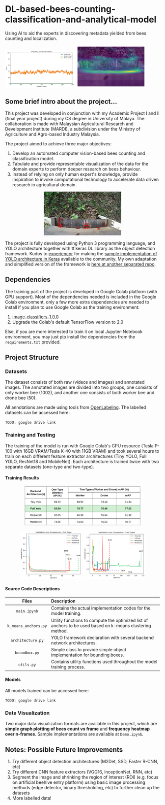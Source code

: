 # DL-based-bees-counting-classification-and-analytical-model
Using AI to aid the experts in discovering metadata yielded from bees counting and localization.

<img src="https://github.com/shinw97/DL-based-bees-counting-classification-and-analytical-model/blob/master/results/sample-count-graph.png" width="45%"/> <img src="https://github.com/shinw97/DL-based-bees-counting-classification-and-analytical-model/blob/master/results/sample-heatmap.png" width="45%"/>

## Some brief intro about the project...
This project was developed in conjunction with my Academic Project I and II (final year project) during my CS degree in University of Malaya. The collaboration is made with Malaysian Agricultural Research and Development Institute (MARDI), a subdivision under the Ministry of Agriculture and Agro-based Industry Malaysia. 

The project aimed to achieve three major objectives:

1. Develop an automated computer vision-based bees counting and classification model.
2. Tabulate and provide representable visualization of the data for the domain experts to perform deeper research on bees behaviour.
3. Instead of relying on only human expert's knowledge, provide inspiration to invoke computational technology to accelerate data driven research in agricultural domain.

<p align="center">
<img src="https://github.com/shinw97/DL-based-bees-counting-classification-and-analytical-model/blob/master/results/sample-detection.png" width="50%"/>
</p>

The project is fully developed using Python 3 programming language, and YOLO architecture together with tf.keras DL library as the object detection framework. Kudos to [experiencor](https://github.com/experiencor) for making the [sample implementation of YOLO architecture in Keras](https://github.com/experiencor/keras-yolo2) available to the community. My own adaptation and simplified version of the framework is [here at another separated repo](https://github.com/shinw97/simplified-yolo-in-keras).

## Dependencies
The training part of the project is developed in Google Colab platform (with GPU support). Most of the dependencies needed is included in the Google Colab environment, only a few more extra dependencies are needed to install if you plan to use Google Colab as the training environment:

1. [image-classifiers-1.0.0](https://pypi.org/project/image-classifiers/)
2. Upgrade the Colab's default TensorFlow version to 2.0

Else, if you are more interested to train it on local Jupyter-Notebook environment, you may just pip install the dependencies from the `requirements.txt` provided.

## Project Structure
### Datasets
The dataset consists of both raw (videos and images) and annotated images. The annotated images are divided into two groups, one consists of only worker bee (1002), and another one consists of both worker bee and drone bee (50). 

All annotations are made using tools from [OpenLabeling](https://github.com/Cartucho/OpenLabeling). The labelled datasets can be accessed here:

`TODO: google drive link`

### Training and Testing
The training of the model is run with Google Colab's GPU resource (Tesla P-100 with 16GB VRAM/Tesla K-40 with 11GB VRAM) and took several hours to train on each different feature extractor architectures (Tiny YOLO, Full YOLO, ResNet18 and MobileNet). Each architecture is trained twice with two separate datasets (one-type and two-type). 

#### Training Results
<p align="center">
<img src="https://github.com/shinw97/DL-based-bees-counting-classification-and-analytical-model/blob/master/results/results-table.png" width="75%"/>
</p>

<p align="center">
<img src="https://github.com/shinw97/DL-based-bees-counting-classification-and-analytical-model/blob/master/results/one-type-validation-loss-mAP.png" width="40%"/>
<img src="https://github.com/shinw97/DL-based-bees-counting-classification-and-analytical-model/blob/master/results/two-types-validation-loss-mAP.png" width="40%"/>
</p>

#### Source Code Descriptions

| Files           | Description |
|:-------------:| :------------------------------------------|
| `main.ipynb` | Contains the actual implementation codes for the model training. |
| `k_means_anchors.py`| Utility functions to compute the optimized list of anchors to be used based on k-means clustering method. |
| `architecture.py` | YOLO framework declaration with several backend network architectures. |
| `boundbox.py` | Simple class to provide simple object implementation for bounding boxes. |
| `utils.py` | Contains utility functions used throughout the model training process. |


#### Models
All models trained can be accessed here:

`TODO: google drive link`

### Data Visualization
Two major data visualization formats are available in this project, which are **simple graph plotting of bees count vs frame** and **frequency heatmap over n-frames**. Sample implementations are available at `Demo.ipynb`.

## Notes: Possible Future Improvements

1. Try different object detection architectures (M2Det, SSD, Faster R-CNN, etc)
2. Try different CNN feature extractors (VGG16, InceptionNet, RNN, etc)
3. Segment the image and shrinking the region of interest (ROI) (e.g. focus on artificial beehive entry platform) using basic image processing methods (edge detector, binary thresholding, etc) to further clean up the datasets
4. More labelled data!

